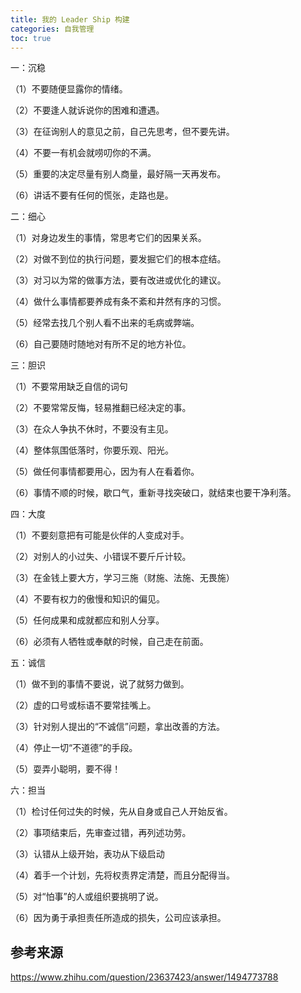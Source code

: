 ```yaml
---
title: 我的 Leader Ship 构建
categories: 自我管理
toc: true
---
```


一：沉稳

（1）不要随便显露你的情绪。

（2）不要逢人就诉说你的困难和遭遇。

（3）在征询别人的意见之前，自己先思考，但不要先讲。

（4）不要一有机会就唠叨你的不满。

（5）重要的决定尽量有别人商量，最好隔一天再发布。

（6）讲话不要有任何的慌张，走路也是。

二：细心

（1）对身边发生的事情，常思考它们的因果关系。

（2）对做不到位的执行问题，要发掘它们的根本症结。

（3）对习以为常的做事方法，要有改进或优化的建议。

（4）做什么事情都要养成有条不紊和井然有序的习惯。

（5）经常去找几个别人看不出来的毛病或弊端。

（6）自己要随时随地对有所不足的地方补位。

三：胆识

（1）不要常用缺乏自信的词句

（2）不要常常反悔，轻易推翻已经决定的事。

（3）在众人争执不休时，不要没有主见。

（4）整体氛围低落时，你要乐观、阳光。

（5）做任何事情都要用心，因为有人在看着你。

（6）事情不顺的时候，歇口气，重新寻找突破口，就结束也要干净利落。

四：大度

（1）不要刻意把有可能是伙伴的人变成对手。

（2）对别人的小过失、小错误不要斤斤计较。

（3）在金钱上要大方，学习三施（财施、法施、无畏施）

（4）不要有权力的傲慢和知识的偏见。

（5）任何成果和成就都应和别人分享。

（6）必须有人牺牲或奉献的时候，自己走在前面。

五：诚信

（1）做不到的事情不要说，说了就努力做到。

（2）虚的口号或标语不要常挂嘴上。

（3）针对别人提出的“不诚信”问题，拿出改善的方法。

（4）停止一切“不道德”的手段。

（5）耍弄小聪明，要不得！

六：担当

（1）检讨任何过失的时候，先从自身或自己人开始反省。

（2）事项结束后，先审查过错，再列述功劳。

（3）认错从上级开始，表功从下级启动

（4）着手一个计划，先将权责界定清楚，而且分配得当。

（5）对“怕事”的人或组织要挑明了说。

（6）因为勇于承担责任所造成的损失，公司应该承担。



## 参考来源

https://www.zhihu.com/question/23637423/answer/1494773788

